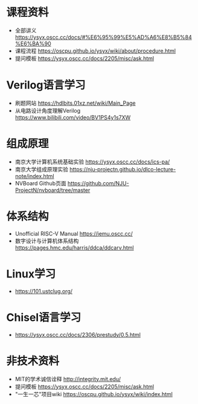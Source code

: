 # 课程资料
- 全部讲义 https://ysyx.oscc.cc/docs/#%E6%95%99%E5%AD%A6%E8%B5%84%E6%BA%90
- 课程流程 https://oscpu.github.io/ysyx/wiki/about/procedure.html
- 提问模板 https://ysyx.oscc.cc/docs/2205/misc/ask.html

# Verilog语言学习
- 刷题网站 https://hdlbits.01xz.net/wiki/Main_Page
- 从电路设计角度理解Verilog https://www.bilibili.com/video/BV1PS4y1s7XW

# 组成原理
- 南京大学计算机系统基础实验 https://ysyx.oscc.cc/docs/ics-pa/
- 南京大学组成原理实验 https://nju-projectn.github.io/dlco-lecture-note/index.html
- NVBoard Github页面 https://github.com/NJU-ProjectN/nvboard/tree/master

# 体系结构
- Unofficial RISC-V Manual https://jemu.oscc.cc/
- 数字设计与计算机体系结构 https://pages.hmc.edu/harris/ddca/ddcarv.html

# Linux学习
- https://101.ustclug.org/

# Chisel语言学习
- https://ysyx.oscc.cc/docs/2306/prestudy/0.5.html

# 非技术资料
- MIT的学术诚信诠释 http://integrity.mit.edu/
- 提问模板 https://ysyx.oscc.cc/docs/2205/misc/ask.html
- "一生一芯"项目wiki https://oscpu.github.io/ysyx/wiki/index.html